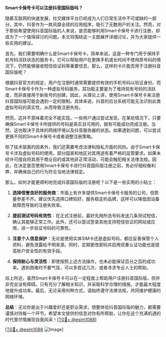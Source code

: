 **Smart卡保号卡可以注册抖音国际版吗？**

随着互联网的快速发展，社交媒体平台已经成为人们日常生活中不可或缺的一部分。其中，抖音作为一款风靡全球的应用程序，吸引了无数用户的关注。然而，对于那些希望使用抖音国际版的人来说，是否能够利用Smart卡保号卡进行注册，却成为了一个值得探讨的问题。本文将围绕这一主题展开详细讨论，并为大家提供一些实用的建议。

首先，我们需要明确什么是Smart卡保号卡。简单来说，这是一种专门用于保持手机号码活跃状态的服务卡。它可以帮助用户在更换手机或长时间不使用原号码的情况下，仍然能够接收短信验证码等重要信息。那么，这样的卡片能否用于注册抖音国际版呢？

根据抖音官方的规定，用户在注册时通常需要提供有效的手机号码以验证身份。而Smart卡保号卡作为一种虚拟号码服务，其功能主要是为了维持现有号码的活跃度，而非直接用于新账号的创建。因此，从理论上讲，使用Smart卡保号卡来注册抖音国际版可能会遇到一定的限制。具体来说，抖音的后台系统可能无法识别此类虚拟号码的真实性，从而导致注册失败。

然而，这并不意味着完全不能实现。一些用户通过尝试发现，在某些情况下，只要确保Smart卡保号卡所提供的号码是真实且可用的，就有可能成功完成注册。当然，这也取决于具体的网络环境以及抖音服务器的状态。如果遇到问题，可以尝试更换不同的Smart卡保号卡或者调整注册策略。

除了技术层面的因素外，我们还需要考虑法律和隐私方面的风险。由于Smart卡保号卡涉及虚拟号码的使用，部分国家和地区对其用途有着严格的监管要求。如果未经许可擅自将其用于商业目的或其他非正常活动，可能会触犯相关法律法规。因此，在决定是否使用Smart卡保号卡进行抖音国际版注册之前，务必仔细权衡利弊，并确保自己的行为符合当地法律规定。

那么，如何才能更顺利地完成抖音国际版的注册呢？以下是一些实用的小贴士：

1. **选择信誉良好的服务商**：市面上有许多提供Smart卡保号卡服务的公司，但质量参差不齐。建议优先选择口碑较好、服务稳定的品牌，这样可以降低因设备故障而导致的注册失败率。

2. **提前测试号码有效性**：在正式注册前，最好先用所选号码发送几条测试短信，确认其能够正常工作。此外，还可以尝试登录其他支持短信验证的网站或应用，进一步验证号码的可靠性。

3. **注意个人信息保护**：无论是使用实体SIM卡还是虚拟号码，都应妥善保管个人资料，避免泄露给不明来源。同时，定期更改密码并启用双重认证功能也是提高账户安全性的有效手段。

4. **保持耐心与灵活性**：即使按照上述方法操作，也未必能保证百分之百的成功率。遇到困难时不要气馁，可以多尝试几次，或者寻求专业人士的帮助。

综上所述，虽然Smart卡保号卡可以在一定程度上帮助用户注册抖音国际版，但并非完全没有障碍。只有充分了解相关知识，并采取科学合理的措施，才能最大程度地提升成功率。最后，无论采用何种方式，请始终遵守法律法规，共同维护健康的网络环境。

**总结**：无论你是出于兴趣爱好还是职业需求，想要体验抖音国际版的魅力，都需要谨慎对待每一个环节。希望本文提供的信息对你有所帮助，让你在这个充满机遇的时代里尽情展现自我风采！[[TG💪+ @esim1088](https://t.me/s/esim1088)]

[[TG💪+ @esim1088](https://t.me/s/esim1088) ![Image](https://i.postimg.cc/4NQfJmqS/Snipaste-2025-05-13-00-14-12.png)]